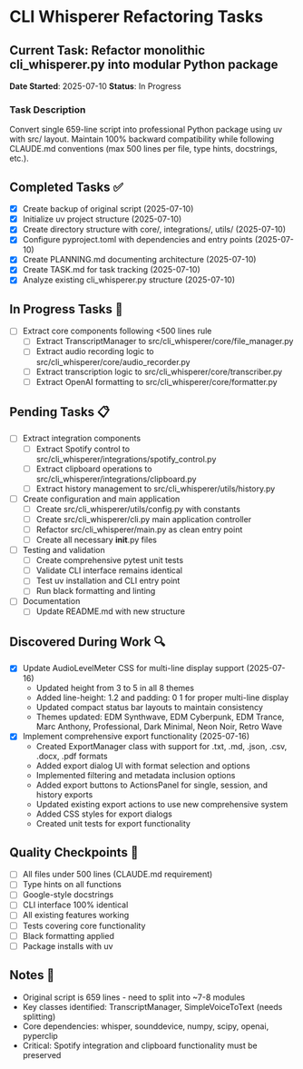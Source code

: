 # CLI Whisperer Refactoring Tasks

## Current Task: Refactor monolithic cli_whisperer.py into modular Python package
**Date Started**: 2025-07-10
**Status**: In Progress

### Task Description
Convert single 659-line script into professional Python package using uv with src/ layout. Maintain 100% backward compatibility while following CLAUDE.md conventions (max 500 lines per file, type hints, docstrings, etc.).

## Completed Tasks ✅
- [x] Create backup of original script (2025-07-10)
- [x] Initialize uv project structure (2025-07-10)
- [x] Create directory structure with core/, integrations/, utils/ (2025-07-10)
- [x] Configure pyproject.toml with dependencies and entry points (2025-07-10)
- [x] Create PLANNING.md documenting architecture (2025-07-10)
- [x] Create TASK.md for task tracking (2025-07-10)
- [x] Analyze existing cli_whisperer.py structure (2025-07-10)

## In Progress Tasks 🔄
- [ ] Extract core components following <500 lines rule
  - [ ] Extract TranscriptManager to src/cli_whisperer/core/file_manager.py
  - [ ] Extract audio recording logic to src/cli_whisperer/core/audio_recorder.py
  - [ ] Extract transcription logic to src/cli_whisperer/core/transcriber.py
  - [ ] Extract OpenAI formatting to src/cli_whisperer/core/formatter.py

## Pending Tasks 📋
- [ ] Extract integration components
  - [ ] Extract Spotify control to src/cli_whisperer/integrations/spotify_control.py
  - [ ] Extract clipboard operations to src/cli_whisperer/integrations/clipboard.py
  - [ ] Extract history management to src/cli_whisperer/utils/history.py
- [ ] Create configuration and main application
  - [ ] Create src/cli_whisperer/utils/config.py with constants
  - [ ] Create src/cli_whisperer/cli.py main application controller
  - [ ] Refactor src/cli_whisperer/main.py as clean entry point
  - [ ] Create all necessary __init__.py files
- [ ] Testing and validation
  - [ ] Create comprehensive pytest unit tests
  - [ ] Validate CLI interface remains identical
  - [ ] Test uv installation and CLI entry point
  - [ ] Run black formatting and linting
- [ ] Documentation
  - [ ] Update README.md with new structure

## Discovered During Work 🔍
- [x] Update AudioLevelMeter CSS for multi-line display support (2025-07-16)
  - Updated height from 3 to 5 in all 8 themes
  - Added line-height: 1.2 and padding: 0 1 for proper multi-line display
  - Updated compact status bar layouts to maintain consistency
  - Themes updated: EDM Synthwave, EDM Cyberpunk, EDM Trance, Marc Anthony, Professional, Dark Minimal, Neon Noir, Retro Wave
- [x] Implement comprehensive export functionality (2025-07-16)
  - Created ExportManager class with support for .txt, .md, .json, .csv, .docx, .pdf formats
  - Added export dialog UI with format selection and options
  - Implemented filtering and metadata inclusion options
  - Added export buttons to ActionsPanel for single, session, and history exports
  - Updated existing export actions to use new comprehensive system
  - Added CSS styles for export dialogs
  - Created unit tests for export functionality

## Quality Checkpoints 🎯
- [ ] All files under 500 lines (CLAUDE.md requirement)
- [ ] Type hints on all functions
- [ ] Google-style docstrings
- [ ] CLI interface 100% identical
- [ ] All existing features working
- [ ] Tests covering core functionality
- [ ] Black formatting applied
- [ ] Package installs with uv

## Notes 📝
- Original script is 659 lines - need to split into ~7-8 modules
- Key classes identified: TranscriptManager, SimpleVoiceToText (needs splitting)
- Core dependencies: whisper, sounddevice, numpy, scipy, openai, pyperclip
- Critical: Spotify integration and clipboard functionality must be preserved